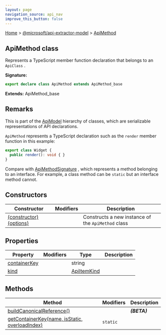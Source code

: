 ```yaml
---
layout: page
navigation_source: api_nav
improve_this_button: false
---
```



[Home](./index.md) &gt; [@microsoft/api-extractor-model](./api-extractor-model.md) &gt; [ApiMethod](./api-extractor-model.apimethod.md)

## ApiMethod class

Represents a TypeScript member function declaration that belongs to an `ApiClass` .

<b>Signature:</b>

```typescript
export declare class ApiMethod extends ApiMethod_base
```
<b>Extends:</b> ApiMethod\_base

## Remarks

This is part of the [ApiModel](./api-extractor-model.apimodel.md) hierarchy of classes, which are serializable representations of API declarations.

`ApiMethod` represents a TypeScript declaration such as the `render` member function in this example:

```ts
export class Widget {
  public render(): void { }
}

```
Compare with [ApiMethodSignature](./api-extractor-model.apimethodsignature.md) , which represents a method belonging to an interface. For example, a class method can be `static` but an interface method cannot.

## Constructors

|  Constructor | Modifiers | Description |
|  --- | --- | --- |
|  [(constructor)(options)](./api-extractor-model.apimethod._constructor_.md) |  | Constructs a new instance of the <code>ApiMethod</code> class |

## Properties

|  Property | Modifiers | Type | Description |
|  --- | --- | --- | --- |
|  [containerKey](./api-extractor-model.apimethod.containerkey.md) |  | string |  |
|  [kind](./api-extractor-model.apimethod.kind.md) |  | [ApiItemKind](./api-extractor-model.apiitemkind.md) |  |

## Methods

|  Method | Modifiers | Description |
|  --- | --- | --- |
|  [buildCanonicalReference()](./api-extractor-model.apimethod.buildcanonicalreference.md) |  | <b><i>(BETA)</i></b> |
|  [getContainerKey(name, isStatic, overloadIndex)](./api-extractor-model.apimethod.getcontainerkey.md) | <code>static</code> |  |
